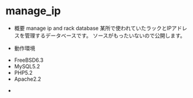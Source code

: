 manage_ip
=========

* 概要
manage ip and rack database
某所で使われていたラックとIPアドレスを管理するデータベースです。
ソースがもったいないので公開します。

* 動作環境
- FreeBSD6.3
- MySQL5.2
- PHP5.2
- Apache2.2

* 

